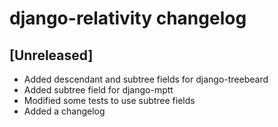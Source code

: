 # django-relativity changelog

## [Unreleased]
- Added descendant and subtree fields for django-treebeard
- Added subtree field for django-mptt
- Modified some tests to use subtree fields 
- Added a changelog
